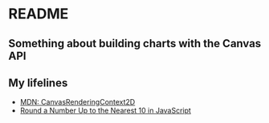 # README

## Something about building charts with the Canvas API

## My lifelines
* [MDN: CanvasRenderingContext2D](https://developer.mozilla.org/en-US/docs/Web/API/CanvasRenderingContext2D)
* [Round a Number Up to the Nearest 10 in JavaScript](https://bobbyhadz.com/blog/javascript-round-number-up-to-nearest-ten)
